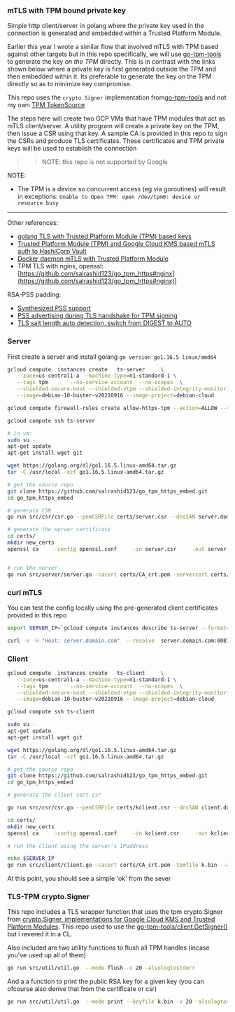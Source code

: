 ### mTLS with TPM bound private key

Simple http client/server in golang where the private key used in the connection is generated and embedded within a Trusted Platform Module.

Earlier this year I wrote a similar flow that involved mTLS with TPM based against other targets but in this repo specifically, we will use
[go-tpm-tools](https://github.com/google/go-tpm-tools) to generate the key _on the TPM_ directly.  This is in contrast with the links shown below where a private key is first generated outside the
TPM and then embedded within it.  Its preferable to generate the key on the TPM directly so as to minimize key compromise.

This repo uses the `crypto.Signer` implementation from[go-tpm-tools](https://godoc.org/github.com/google/go-tpm-tools/tpm2tools#Key.GetSigner) and not my own [TPM TokenSource](https://github.com/salrashid123/oauth2#usage-tpmtokensource)


The steps here will create two GCP VMs that have TPM modules that act as mTLS client/server.   A utility program will create a private key on the TPM, then issue a CSR using that key.   A sample CA is provided in this repo to sign the CSRs and produce TLS certificates.  These certificates and TPM private keys will be used to establish the connection

>> NOTE: this repo is not supported by Google


NOTE:

- The TPM is a device so concurrent access (eg via goroutines) will result in exceptions:
  `Unable to Open TPM: open /dev/tpm0: device or resource busy`

---

Other references:

- [golang TLS with Trusted Platform Module (TPM) based keys](https://github.com/salrashid123/go_tpm_https)
- [Trusted Platform Module (TPM) and Google Cloud KMS based mTLS auth to HashiCorp Vault](https://github.com/salrashid123/vault_mtls_tpm)
- [Docker daemon mTLS with Trusted Platform Module](https://github.com/salrashid123/docker_daemon_tpm)
- TPM TLS with nginx, openssl:  [https://github.com/salrashid123/go_tpm_https#nginx](https://github.com/salrashid123/go_tpm_https#nginx)]

RSA-PSS padding:
- [Synthesized PSS support](https://github.com/tpm2-software/tpm2-pkcs11/issues/417)
- [PSS advertising during TLS handshake for TPM signing ](https://chromium-review.googlesource.com/c/chromium/src/+/2984231)
- [TLS salt length auto detection, switch from DIGEST to AUTO](http://openssl.6102.n7.nabble.com/RFC-TLS-salt-length-auto-detection-switch-from-DIGEST-to-AUTO-td78057.html)

### Server

First create a server and install golang `go version go1.16.5 linux/amd64`

```bash
gcloud compute  instances create   ts-server     \
   --zone=us-central1-a --machine-type=n1-standard-1 \
   --tags tpm       --no-service-account  --no-scopes  \
   --shielded-secure-boot --shielded-vtpm --shielded-integrity-monitoring  \
   --image=debian-10-buster-v20210916 --image-project=debian-cloud

gcloud compute firewall-rules create allow-https-tpm --action=ALLOW --rules=tcp:8081 --source-ranges=0.0.0.0/0 --target-tags=tpm

gcloud compute ssh ts-server

# in vm:
sudo su -
apt-get update
apt-get install wget git

wget https://golang.org/dl/go1.16.5.linux-amd64.tar.gz
tar -C /usr/local -xzf go1.16.5.linux-amd64.tar.gz

# get the source repo
git clone https://github.com/salrashid123/go_tpm_https_embed.git
cd go_tpm_https_embed

# generate CSR
go run src/csr/csr.go --pemCSRFile certs/server.csr --dnsSAN server.domain.com  -v 20 -alsologtostderr

# generate the server certificate 
cd certs/
mkdir new_certs
openssl ca     -config openssl.conf     -in server.csr     -out server.crt     -subj "/C=US/ST=California/L=Mountain View/O=Google/OU=Enterprise/CN=server.domain.com"


# run the server
go run src/server/server.go -cacert certs/CA_crt.pem -servercert certs/server.crt -tpmfile k.bin -port :8081
```


### curl mTLS

You can test the config locally using the pre-generated client certificates provided in this repo


```bash
export SERVER_IP=`gcloud compute instances describe ts-server --format="value(networkInterfaces.accessConfigs[0].natIP)"`

curl -v -H "Host: server.domain.com"  --resolve  server.domain.com:8081:$SERVER_IP --cert certs/client.crt --key certs/client.key --cacert certs/CA_crt.pem https://server.domain.com:8081/
```


### Client

```bash
gcloud compute  instances create   ts-client     \
   --zone=us-central1-a --machine-type=n1-standard-1 \
   --tags tpm       --no-service-account  --no-scopes  \
   --shielded-secure-boot --shielded-vtpm --shielded-integrity-monitoring  \
   --image=debian-10-buster-v20210916 --image-project=debian-cloud

gcloud compute ssh ts-client

sudo su -
apt-get update
apt-get install wget git

wget https://golang.org/dl/go1.16.5.linux-amd64.tar.gz
tar -C /usr/local -xzf go1.16.5.linux-amd64.tar.gz

# get the source repo
git clone https://github.com/salrashid123/go_tpm_https_embed.git
cd go_tpm_https_embed

# generate the client cert csr

go run src/csr/csr.go --pemCSRFile certs/kclient.csr --dnsSAN client.domain.com  -v 20 -alsologtostderr

cd certs/
mkdir new_certs
openssl ca     -config openssl.conf     -in kclient.csr     -out kclient.crt     -subj "/C=US/ST=California/L=Mountain View/O=Google/OU=Enterprise/CN=client.domain.com"

# run the client using the server's IPaddress

echo $SERVER_IP
go run src/client/client.go -cacert certs/CA_crt.pem -tpmfile k.bin --address $SERVER_IP
```

At this point, you should see a simple 'ok' from the sever

### TLS-TPM crypto.Signer

This repo includes a TLS wrapper function that uses the tpm crypto.Signer from [crypto.Signer, implementations for Google Cloud KMS and Trusted Platform Modules](https://github.com/salrashid123/signer).   This repo used to use the [go-tpm-tools/client.GetSigner()](https://pkg.go.dev/github.com/google/go-tpm-tools/client#Key.GetSigner) but i revered it in a CL.



Also included are two utility functions to flush all TPM handles (incase you've used up all of them)
```bash
go run src/util/util.go  --mode flush -v 20 -alsologtostderr
```

And a a function to print the public RSA key for a given key  (you can ofcourse also derive that from the certificate or csr)

```bash
go run src/util/util.go  --mode print --keyfile k.bin -v 20 -alsologtostderr
```


